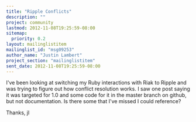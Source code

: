 ```yaml
---
title: "Ripple Conflicts"
description: ""
project: community
lastmod: 2012-11-08T19:25:59-08:00
sitemap:
  priority: 0.2
layout: mailinglistitem
mailinglist_id: "msg09253"
author_name: "Justin Lambert"
project_section: "mailinglistitem"
sent_date: 2012-11-08T19:25:59-08:00
---
```



I've been looking at switching my Ruby interactions with Riak to Ripple and was 
trying to figure out how conflict resolution works. I saw one post saying it 
was targeted for 1.0 and some code for it in the master branch on github, but 
not documentation. Is there some that I've missed I could reference?

Thanks,
jl
